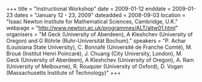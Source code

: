 +++
title = "Instructional Workshop"
date = 2009-01-12
enddate = 2009-01-23
dates = "January 12 - 23, 2009"
dateadded = 2008-09-03
location = "Isaac Newton Institute for Mathematical Sciences, Cambridge, U.K."
webpage = "http://www.newton.ac.uk/programmes/ALT/altw01.html"
organisers = "M Geck (University of Aberdeen), A Kleshchev (University of Oregon) and G Röhrle (Ruhr-Universität Bochum)."
speakers = "P. Achar (Louisiana State University), C. Bonnafé (Université de Franche Comté), M. Broué (Institut Henri Poincaré), J. Chuang (City University, London), M. Geck (University of Aberdeen), A Kleshchev (University of Oregon), A. Ram (University of Melbourne), R. Rouquier (University of Oxford), D. Vogan (Massachusetts Institute of Technology)"
+++
